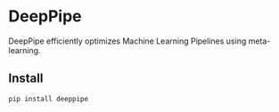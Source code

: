 # DeepPipe

DeepPipe efficiently optimizes Machine Learning Pipelines using meta-learning.

## Install 

`
pip install deeppipe
`



